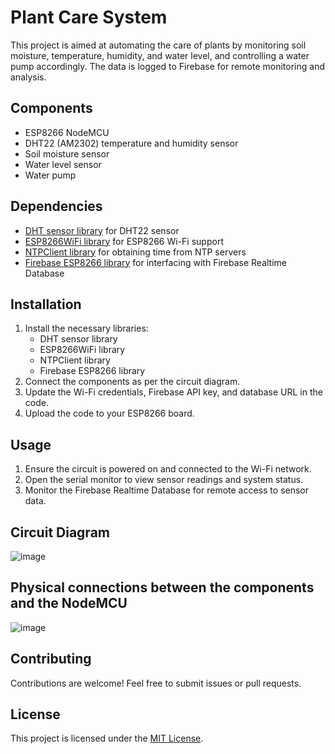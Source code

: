 # Plant Care System

This project is aimed at automating the care of plants by monitoring soil moisture, temperature, humidity, and water level, and controlling a water pump accordingly. The data is logged to Firebase for remote monitoring and analysis.

## Components

- ESP8266 NodeMCU
- DHT22 (AM2302) temperature and humidity sensor
- Soil moisture sensor
- Water level sensor
- Water pump

## Dependencies

- [DHT sensor library](https://github.com/adafruit/DHT-sensor-library) for DHT22 sensor
- [ESP8266WiFi library](https://github.com/esp8266/Arduino/tree/master/libraries/ESP8266WiFi) for ESP8266 Wi-Fi support
- [NTPClient library](https://github.com/arduino-libraries/NTPClient) for obtaining time from NTP servers
- [Firebase ESP8266 library](https://github.com/mobizt/Firebase-ESP8266) for interfacing with Firebase Realtime Database

## Installation

1. Install the necessary libraries:
   - DHT sensor library
   - ESP8266WiFi library
   - NTPClient library
   - Firebase ESP8266 library
2. Connect the components as per the circuit diagram.
3. Update the Wi-Fi credentials, Firebase API key, and database URL in the code.
4. Upload the code to your ESP8266 board.

## Usage

1. Ensure the circuit is powered on and connected to the Wi-Fi network.
2. Open the serial monitor to view sensor readings and system status.
3. Monitor the Firebase Realtime Database for remote access to sensor data.

## Circuit Diagram

![image](https://github.com/KajalBhammar/Plant-Monitoring-Using-IOT/assets/93076200/05dd19b6-feae-4dfa-838c-ed55476c4b65)

## Physical connections between the components and the NodeMCU

![image](https://github.com/KajalBhammar/Plant-Monitoring-Using-IOT/assets/93076200/ddc8fa1a-4e67-466b-889f-4640413ca2f3)


## Contributing

Contributions are welcome! Feel free to submit issues or pull requests.

## License

This project is licensed under the [MIT License](LICENSE).
